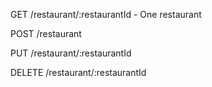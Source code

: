 GET /restaurant/:restaurantId - One restaurant

POST /restaurant

PUT /restaurant/:restaurantId 

DELETE /restaurant/:restaurantId

